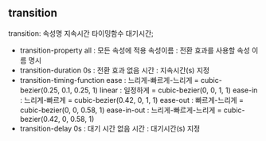 ## transition

transition: 속성명 지속시간 타이밍함수 대기시간;
- transition-property 
    all : 모든 속성에 적용
    속성이름 : 전환 효과를 사용할 속성 이름 명시
- transition-duration
    0s : 전환 효과 없음
    시간 : 지속시간(s) 지정
- transition-timing-function
    ease : 느리게-빠르게-느리게 = cubic-bezier(0.25, 0.1, 0.25, 1)
    linear : 일정하게 = cubic-bezier(0, 0, 1, 1)
    ease-in : 느리게-빠르게 = cubic-bezier(0.42, 0, 1, 1)
    ease-out : 빠르게-느리게 = cubic-bezier(0, 0, 0.58, 1)
    ease-in-out : 느리게-빠르게-느리게 = cubic-bezier(0.42, 0, 0.58, 1)
- transition-delay
    0s : 대기 시간 없음
    시간 : 대기시간(s) 지정